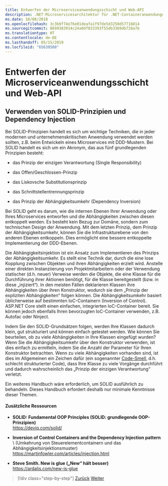 ```yaml
---
title: Entwerfen der Microserviceanwendungsschicht und Web-API
description: .NET-Microservicesarchitektur für .NET-Containeranwendungen | Eine kurze Betrachtung der SOLID-Prinzipien zum Entwerfen der Anwendungsschicht.
ms.date: 10/08/2018
ms.openlocfilehash: 3c3b9f74e76e01deafa1f97de5d3250d57716014
ms.sourcegitcommit: 8699383914c24a0df033393f55db3369db728a7b
ms.translationtype: HT
ms.contentlocale: de-DE
ms.lasthandoff: 05/15/2019
ms.locfileid: "65639508"
---
```

# <a name="design-the-microservice-application-layer-and-web-api"></a>Entwerfen der Microserviceanwendungsschicht und Web-API

## <a name="use-solid-principles-and-dependency-injection"></a>Verwenden von SOLID-Prinzipien und Dependency Injection

Bei SOLID-Prinzipien handelt es sich um wichtige Techniken, die in jeder modernen und unternehmenskritischen Anwendung verwendet werden sollten, z.B. beim Entwickeln eines Microservices mit DDD-Mustern. Bei SOLID handelt es sich um ein Akronym, das aus fünf grundlegenden Prinzipien besteht:

- das Prinzip der einzigen Verantwortung (Single Responsibility)

- das Offen/Geschlossen-Prinzip

- das Liskovsche Substitutionsprinzip

- das Schnittstellentrennungsprinzip

- das Prinzip der Abhängigkeitsumkehr (Dependency Inversion)

Bei SOLID geht es darum, wie die internen Ebenen Ihrer Anwendung oder Ihres Microservices entworfen und die Abhängigkeiten zwischen diesen entkoppelt werden. Es besteht kein Bezug zur Domäne, sondern zum technischen Design der Anwendung. Mit dem letzten Prinzip, dem Prinzip der Abhängigkeitsumkehr, können Sie die Infrastrukturebene von den anderen Ebenen entkoppeln. Dies ermöglicht eine bessere entkoppelte Implementierung der DDD-Ebenen.

Die Abhängigkeitsinjektion ist ein Ansatz zum Implementieren des Prinzips der Abhängigkeitsumkehr. Es stellt eine Technik dar, durch die eine lose Kopplung zwischen Objekten und ihren Abhängigkeiten erzielt wird. Anstelle einer direkten Instanziierung von Projektmitarbeitern oder der Verwendung statischer (d.h. neuer) Verweise werden die Objekte, die eine Klasse für die Durchführung ihrer Aktionen benötigt, für die Klasse bereitgestellt (bzw. in diese „injiziert“). In den meisten Fällen deklarieren Klassen ihre Abhängigkeiten über ihren Konstruktor, wodurch sie dem „Prinzip der expliziten Abhängigkeiten“ folgen können. Die Abhängigkeitsumkehr basiert üblicherweise auf bestimmten IoC-Containern (Inversion of Control). ASP.NET Core stellt einen einfachen, integrierten IoC-Container bereit. Sie können jedoch ebenfalls Ihren bevorzugten IoC-Container verwenden, z.B. Autofac oder Ninject.

Indem Sie den SOLID-Grundsätzen folgen, werden Ihre Klassen dadurch klein, gut strukturiert und können einfach getestet werden. Wie können Sie beurteilen, ob zu viele Abhängigkeiten in Ihre Klassen eingefügt wurden? Wenn Sie die Abhängigkeitsumkehr über den Konstruktor verwenden, ist dies einfach zu ermitteln, indem Sie die Anzahl der Parameter für Ihren Konstruktor betrachten. Wenn zu viele Abhängigkeiten vorhanden sind, ist dies im Allgemeinen ein Zeichen dafür (ein sogenannter [Code-Smell](https://deviq.com/code-smells/), d.h. schlecht strukturierter Code), dass Ihre Klasse zu viele Vorgänge durchführt und dadurch wahrscheinlich das „Prinzip der einzigen Verantwortung“ verletzt.

Ein weiteres Handbuch wäre erforderlich, um SOLID ausführlich zu behandeln. Dieses Handbuch erfordert deshalb nur minimale Kenntnisse dieser Themen.

#### <a name="additional-resources"></a>Zusätzliche Ressourcen

- **SOLID: Fundamental OOP Principles (SOLID: grundlegende OOP-Prinzipien)** \
  <https://deviq.com/solid/>

- **Inversion of Control Containers and the Dependency Injection pattern** \ (Umkehrung von Steuerelementcontainern und das Abhängigkeitsinjektionsmuster)
  <https://martinfowler.com/articles/injection.html>

- **Steve Smith. New is glue („New“ hält besser)** \
  <https://ardalis.com/new-is-glue>

> [!div class="step-by-step"]
> [Zurück](nosql-database-persistence-infrastructure.md)
> [Weiter](microservice-application-layer-implementation-web-api.md)
